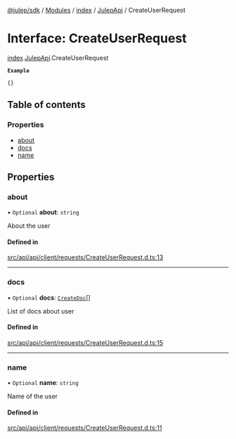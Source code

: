 [@julep/sdk](../README.md) / [Modules](../modules.md) / [index](../modules/index.md) / [JulepApi](../modules/index.JulepApi.md) / CreateUserRequest

# Interface: CreateUserRequest

[index](../modules/index.md).[JulepApi](../modules/index.JulepApi.md).CreateUserRequest

**`Example`**

```ts
{}
```

## Table of contents

### Properties

- [about](index.JulepApi.CreateUserRequest.md#about)
- [docs](index.JulepApi.CreateUserRequest.md#docs)
- [name](index.JulepApi.CreateUserRequest.md#name)

## Properties

### about

• `Optional` **about**: `string`

About the user

#### Defined in

[src/api/api/client/requests/CreateUserRequest.d.ts:13](https://github.com/julep-ai/samantha-dev/blob/4200383/sdks/js/src/api/api/client/requests/CreateUserRequest.d.ts#L13)

___

### docs

• `Optional` **docs**: [`CreateDoc`](index.JulepApi.CreateDoc.md)[]

List of docs about user

#### Defined in

[src/api/api/client/requests/CreateUserRequest.d.ts:15](https://github.com/julep-ai/samantha-dev/blob/4200383/sdks/js/src/api/api/client/requests/CreateUserRequest.d.ts#L15)

___

### name

• `Optional` **name**: `string`

Name of the user

#### Defined in

[src/api/api/client/requests/CreateUserRequest.d.ts:11](https://github.com/julep-ai/samantha-dev/blob/4200383/sdks/js/src/api/api/client/requests/CreateUserRequest.d.ts#L11)
